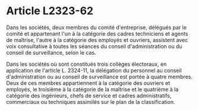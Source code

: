 # Article L2323-62

Dans les sociétés, deux membres du comité d'entreprise, délégués par le comité et appartenant l'un à la catégorie des cadres techniciens et agents de maîtrise, l'autre à la catégorie des employés et ouvriers, assistent avec voix consultative à toutes les séances du conseil d'administration ou du conseil de surveillance, selon le cas.

Dans les sociétés où sont constitués trois collèges électoraux, en application de l'article L. 2324-11, la délégation du personnel au conseil d'administration ou au conseil de surveillance est portée à quatre membres. Deux de ces membres appartiennent à la catégorie des ouvriers et employés, le troisième à la catégorie de la maîtrise et le quatrième à la catégorie des ingénieurs, chefs de service et cadres administratifs, commerciaux ou techniques assimilés sur le plan de la classification.